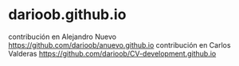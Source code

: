 # darioob.github.io
contribución en Alejandro Nuevo https://github.com/darioob/anuevo.github.io
contribución en Carlos Valderas https://github.com/darioob/CV-development.github.io
